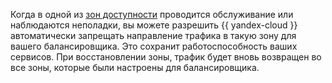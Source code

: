 Когда в одной из [зон доступности](../../overview/concepts/geo-scope.md) проводится обслуживание или наблюдаются неполадки, вы можете разрешить {{ yandex-cloud }} автоматически запрещать направление трафика в такую зону для вашего балансировщика. Это сохранит работоспособность ваших сервисов. При восстановлении зоны, трафик будет вновь возвращен во все зоны, которые были настроены для балансировщика.